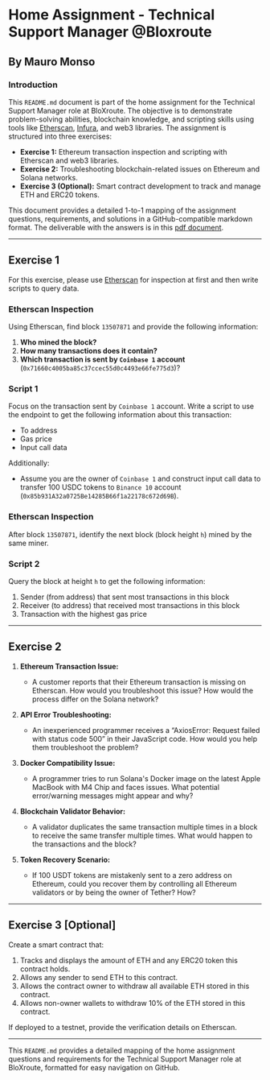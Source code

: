 # Home Assignment - Technical Support Manager @Bloxroute

## By Mauro Monso

### Introduction
This `README.md` document is part of the home assignment for the Technical Support Manager role at BloXroute. The objective is to demonstrate problem-solving abilities, blockchain knowledge, and scripting skills using tools like [Etherscan](https://etherscan.io/), [Infura](https://infura.io/), and web3 libraries. The assignment is structured into three exercises:

- **Exercise 1:** Ethereum transaction inspection and scripting with Etherscan and web3 libraries.
- **Exercise 2:** Troubleshooting blockchain-related issues on Ethereum and Solana networks.
- **Exercise 3 (Optional):** Smart contract development to track and manage ETH and ERC20 tokens.

This document provides a detailed 1-to-1 mapping of the assignment questions, requirements, and solutions in a GitHub-compatible markdown format. The deliverable with the answers is in this [pdf document](https://github.com/Mauromonso/BlocXroute/blob/main/Home%20Assignment%20-%20Technical%20Support%20Manager%20%40Bloxroute.pdf).

---

## Exercise 1
For this exercise, please use [Etherscan](https://etherscan.io/) for inspection at first and then write scripts to query data.

### Etherscan Inspection
Using Etherscan, find block `13507871` and provide the following information:

1. **Who mined the block?**
2. **How many transactions does it contain?**
3. **Which transaction is sent by `Coinbase 1` account** (`0x71660c4005ba85c37ccec55d0c4493e66fe775d3`)?

### Script 1
Focus on the transaction sent by `Coinbase 1` account. Write a script to use the endpoint to get the following information about this transaction:
- To address
- Gas price
- Input call data

Additionally:
- Assume you are the owner of `Coinbase 1` and construct input call data to transfer 100 USDC tokens to `Binance 10` account (`0x85b931A32a0725Be14285B66f1a22178c672d69B`).

### Etherscan Inspection
After block `13507871`, identify the next block (block height `h`) mined by the same miner.

### Script 2
Query the block at height `h` to get the following information:
1. Sender (from address) that sent most transactions in this block
2. Receiver (to address) that received most transactions in this block
3. Transaction with the highest gas price

---

## Exercise 2

1. **Ethereum Transaction Issue:**
   - A customer reports that their Ethereum transaction is missing on Etherscan. How would you troubleshoot this issue? How would the process differ on the Solana network?

2. **API Error Troubleshooting:**
   - An inexperienced programmer receives a “AxiosError: Request failed with status code 500” in their JavaScript code. How would you help them troubleshoot the problem?

3. **Docker Compatibility Issue:**
   - A programmer tries to run Solana's Docker image on the latest Apple MacBook with M4 Chip and faces issues. What potential error/warning messages might appear and why?

4. **Blockchain Validator Behavior:**
   - A validator duplicates the same transaction multiple times in a block to receive the same transfer multiple times. What would happen to the transactions and the block?

5. **Token Recovery Scenario:**
   - If 100 USDT tokens are mistakenly sent to a zero address on Ethereum, could you recover them by controlling all Ethereum validators or by being the owner of Tether? How?

---

## Exercise 3 [Optional]

Create a smart contract that:
1. Tracks and displays the amount of ETH and any ERC20 token this contract holds.
2. Allows any sender to send ETH to this contract.
3. Allows the contract owner to withdraw all available ETH stored in this contract.
4. Allows non-owner wallets to withdraw 10% of the ETH stored in this contract.

If deployed to a testnet, provide the verification details on Etherscan.

---

This `README.md` provides a detailed mapping of the home assignment questions and requirements for the Technical Support Manager role at BloXroute, formatted for easy navigation on GitHub.
